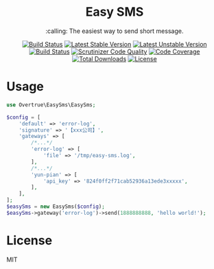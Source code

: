 <h1 align="center">Easy SMS</h1>

<p align="center">:calling: The easiest way to send short message.</p>

<p align="center">
<a href="https://travis-ci.org/overtrue/easy-sms"><img src="https://travis-ci.org/overtrue/easy-sms.svg?branch=master" alt="Build Status"></a>
<a href="https://packagist.org/packages/overtrue/easy-sms"><img src="https://poser.pugx.org/overtrue/easy-sms/v/stable.svg" alt="Latest Stable Version"></a>
<a href="https://packagist.org/packages/overtrue/easy-sms"><img src="https://poser.pugx.org/overtrue/easy-sms/v/unstable.svg" alt="Latest Unstable Version"></a>
<a href="https://scrutinizer-ci.com/g/overtrue/easy-sms/build-status/master"><img src="https://scrutinizer-ci.com/g/overtrue/easy-sms/badges/build.png?b=master" alt="Build Status"></a>
<a href="https://scrutinizer-ci.com/g/overtrue/easy-sms/?branch=master"><img src="https://scrutinizer-ci.com/g/overtrue/easy-sms/badges/quality-score.png?b=master" alt="Scrutinizer Code Quality"></a>
<a href="https://scrutinizer-ci.com/g/overtrue/easy-sms/?branch=master"><img src="https://scrutinizer-ci.com/g/overtrue/easy-sms/badges/coverage.png?b=master" alt="Code Coverage"></a>
<a href="https://packagist.org/packages/overtrue/easy-sms"><img src="https://poser.pugx.org/overtrue/easy-sms/downloads" alt="Total Downloads"></a>
<a href="https://packagist.org/packages/overtrue/easy-sms"><img src="https://poser.pugx.org/overtrue/easy-sms/license" alt="License"></a>
</p>

# Usage

```php
use Overtrue\EasySms\EasySms;

$config = [
    'default' => 'error-log',
    'signature' => '【xxx公司】',
    'gateways' => [
        /*...*/
        'error-log' => [
            'file' => '/tmp/easy-sms.log',
        ],
        /*...*/
        'yun-pian' => [
            'api_key' => '824f0ff2f71cab52936a13ede3xxxxx',
        ],
    ],
];
$easySms = new EasySms($config);
$easySms->gateway('error-log')->send(1888888888, 'hello world!');
```

# License

MIT
